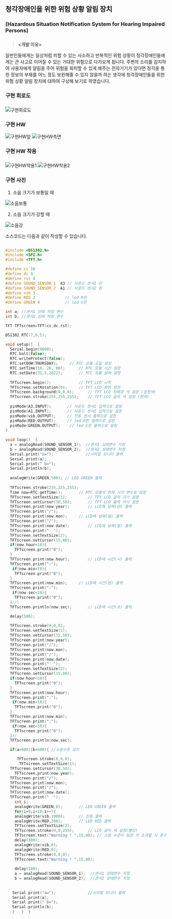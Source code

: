 ## 청각장애인을 위한 위험 상황 알림 장치 
### (Hazardous Situation Notification System for Hearing Impaired Persons)
### 


> **<개발 이유>**
 
  일반인들에게는 일상처럼 피할 수 있는 사소하고 반복적인 위험 상황이 청각장애인들에게는 큰 사고로 이어질 수 있는 거대한 위험으로 다가오게 됩니다. 주변의 소리를 감지하여 사용자에게 알림을 주어 위험을 회피할 수 있게 해주는 전자기기가 있다면 청각을 통한 정보의 부재를 어느 정도 보완해줄 수 있지 않을까 하는 생각에 청각장애인들을 위한 위험 상황 알림 장치에 대하여 구상해 보기로 하였습니다. 
  
  ###   
  
  ### 구현 회로도
  
  ###
  ![구현회로도](https://github.com/yelunar/Hazardous-Notifi-System/blob/main/%EA%B5%AC%ED%98%84%ED%9A%8C%EB%A1%9C%EB%8F%84.png?raw=true)
  
  ### 구현 HW 
  ![구현HW앞](https://github.com/yelunar/Hazardous-Notifi-System/blob/main/%EA%B5%AC%ED%98%84%20HW%20%EC%95%9E.png?raw=true)
  ![구현HW측면](https://github.com/yelunar/Hazardous-Notifi-System/blob/main/%EA%B5%AC%ED%98%84%20HW%20%EC%B8%A1%EB%A9%B4.png?raw=true)
   
  ### 구현 HW 착용
  
  ###
  ![구현HW착용1](https://github.com/yelunar/Hazardous-Notifi-System/blob/main/%EA%B5%AC%ED%98%84%20HW%20%EC%B0%A9%EC%9A%A91.png?raw=true)
  ![구현HW착용2](https://github.com/yelunar/Hazardous-Notifi-System/blob/main/%EA%B5%AC%ED%98%84%20HW%20%EC%B0%A9%EC%9A%A92.png?raw=true)
  
  ### 구현 사진
  1) 소음 크기가 보통일 때
  
  ![소음보통](https://github.com/yelunar/Hazardous-Notifi-System/blob/main/%EC%86%8C%EC%9D%8C%20%ED%81%AC%EA%B8%B0%EA%B0%80%20%EB%B3%B4%ED%86%B5%EC%9D%BC%20%EB%95%8C.png?raw=true)
  
  2) 소음 크기가 강할 때
  
  ![소음강](https://github.com/yelunar/Hazardous-Notifi-System/blob/main/%EC%86%8C%EC%9D%8C%20%ED%81%AC%EA%B8%B0%EA%B0%80%20%EA%B0%95%ED%95%A0%20%EB%95%8C.png?raw=true)

소스코드는 다음과 같이 작성할 수 있습니다.

``` C++

#include <DS1302.h>
#include <SPI.h>
#include <TFT.h>

#define cs 10
#define dc 9
#define rst 8
#define SOUND_SENSOR_1  A3 // 사운드 센서1 핀
#define SOUND_SENSOR_2  A1 // 사운드 센서2 핀
#define vib 3
#define RED 2             // led R핀 
#define GREEN 4           // led G핀

int a; //센서1 상태 저장 변수
int b; //센서2 상태 저장 변수

TFT TFTscreen=TFT(cs,dc,rst);

DS1302 RTC(7,6,5);

void setup()  {      
  Serial.begin(9600);
  RTC.halt(false);
  RTC.writeProtect(false);
  RTC.setDOW(THURSDAY);		// RTC 모듈 요일 설정
  RTC.setTime(16, 26, 00);		// RTC 모듈 시간 설정
  RTC.setDate(31,5,2022);		// RTC 모듈 날짜 설정
  
  TFTscreen.begin();			// TFT LCD 시작
  TFTscreen.setRotation(0);		// TFT LCD 화면 회전
  TFTscreen.background(0,0,0);		// TFT LCD 뒷배경 색 설정 (검정색)
  TFTscreen.stroke(255,255,255);	// TFT LCD 글자 색 설정 (흰색)
  
  pinMode(A3,INPUT);       // 사운드 센서1 입력으로 설정
  pinMode(A1,INPUT);       // 사운드 센서2 입력으로 설정
  pinMode(vib,OUTPUT);     // 진동 센서 출력으로 설정
  pinMode(RED,OUTPUT);     // led R핀 출력으로 설정
  pinMode(GREEN,OUTPUT);  	// led G핀 출력으로 설정
}
  
void loop()  {
  a = analogRead(SOUND_SENSOR_1);  //센서1 상태변수 지정
  b = analogRead(SOUND_SENSOR_2);  //센서2 상태변수 지정
  Serial.print("a=");              //시리얼 모니터 출력
  Serial.print(a);
  Serial.print(" b=");
  Serial.println(b);
  
  analogWrite(GREEN,500); // LED GREEN 출력
  
  TFTscreen.stroke(255,255,255); 
  Time now=RTC.getTime();		// RTC 모듈의 현재 시각 변수로 설정
  TFTscreen.setTextSize(1); 		// TFT LCD 글자 크기 설정
  TFTscreen.setCursor(30,50);		// TFT LCD 출력 커서 설정
  TFTscreen.print(now.year);		// LCD에 날짜(년) 출력                                                                       
  TFTscreen.print("/");                                                                                     
  TFTscreen.print(now.mon);		// LCD에 날짜(월) 출력                                                                             
  TFTscreen.print("/");                                                                                    
  TFTscreen.print(now.date);		// LCD에 날짜(일) 출력                                                                          
  TFTscreen.print("  ");
  TFTscreen.setTextSize(2);
  TFTscreen.setCursor(15,80);
  if(now.hour<10){
    TFTscreen.print("0"); 
  }
  TFTscreen.print(now.hour);		// LCD에 시간(시) 출력                                                                             
  TFTscreen.print(":");
   if(now.min<10){
    TFTscreen.print("0"); 
  }
  TFTscreen.print(now.min);		// LCD에 시간(분) 출력                                                                          
  TFTscreen.print(":");
   if(now.sec<10){
    TFTscreen.print("0"); 
  }//| 
  TFTscreen.println(now.sec);		// LCD에 시간(초) 출력

  delay(500);
  
  TFTscreen.stroke(0,0,0);
  TFTscreen.setTextSize(1); 
  TFTscreen.setCursor(35,50);
  TFTscreen.print(now.year);                                                                        
  TFTscreen.print("/");                                                                                    
  TFTscreen.print(now.mon);                                                                             
  TFTscreen.print("/");                                                                                     
  TFTscreen.print(now.date);                                                                               
  TFTscreen.print("  ");
  TFTscreen.setTextSize(2);
  TFTscreen.setCursor(15,80);
  if(now.hour<10){
    TFTscreen.print("0"); 
  }
  TFTscreen.print(now.hour);                                                                             
  TFTscreen.print(":");
   if(now.min<10){
    TFTscreen.print("0"); 
  }
  TFTscreen.print(now.min);                                                                         
  TFTscreen.print(":");
   if(now.sec<10){
    TFTscreen.print("0"); 
  }// 
  TFTscreen.println(now.sec);

  if(a>600||b>600){ //소음수준 감지

     TFTscreen.stroke(0,0,0);
      TFTscreen.setTextSize(1); 
  TFTscreen.setCursor(30,50);
    TFTscreen.print(now.year);                                                                        
  TFTscreen.print("/");                                                                                    
  TFTscreen.print(now.mon);                                                                             
  TFTscreen.print("/");                                                                                     
  TFTscreen.print(now.date);                                                                               
  TFTscreen.print("  ");
    int i;
    analogWrite(GREEN,0);		// LED GREEN 출력
    for(i=0;i<10;i++){
    analogWrite(vib,1000); 		// 진동 출력
    analogWrite(RED,200); 		// LED RED 출력
    TFTscreen.setTextSize(2); 
    TFTscreen.stroke(0,0,255);		// LCD 글자 색 설정(빨강)
    TFTscreen.text("Warning ! ",15,80);	// 소음 수준이 일정 치 초과할 시 문구 출력
    delay(300);
    analogWrite(vib,0);
    analogWrite(RED,0);
    TFTscreen.stroke(0,0,0);
    TFTscreen.text("Warning ! ",15,80);
   
    delay(100);
    a = analogRead(SOUND_SENSOR_1);  //센서1 상태변수 지정
    b = analogRead(SOUND_SENSOR_2);  //센서2 상태변수 지정
  
  
   Serial.print("a=");              //시리얼 모니터 출력
   Serial.print(a);
   Serial.print(" b=");
   Serial.println(b);
   }   }  }
   
   ```

 
